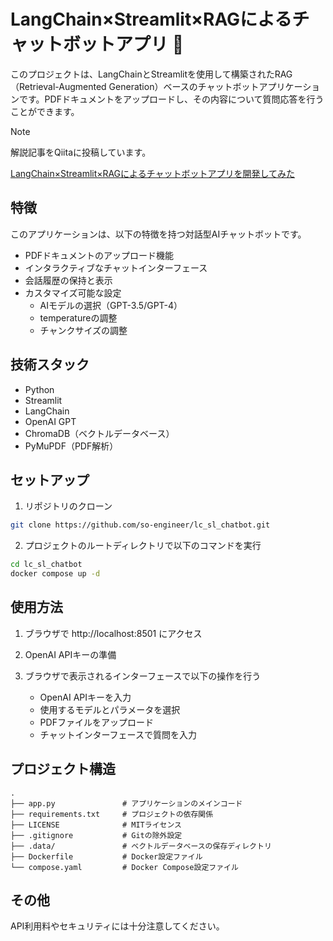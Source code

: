 # LangChain×Streamlit×RAGによるチャットボットアプリ 🤖

このプロジェクトは、LangChainとStreamlitを使用して構築されたRAG（Retrieval-Augmented Generation）ベースのチャットボットアプリケーションです。PDFドキュメントをアップロードし、その内容について質問応答を行うことができます。

> [!NOTE]
> 解説記事をQiitaに投稿しています。
> 
> [LangChain×Streamlit×RAGによるチャットボットアプリを開発してみた](https://qiita.com/so-engineer/items/588bd7ff0482ea3fe57f)

## 特徴

このアプリケーションは、以下の特徴を持つ対話型AIチャットボットです。

- PDFドキュメントのアップロード機能
- インタラクティブなチャットインターフェース
- 会話履歴の保持と表示
- カスタマイズ可能な設定
  - AIモデルの選択（GPT-3.5/GPT-4）
  - temperatureの調整
  - チャンクサイズの調整

## 技術スタック

- Python
- Streamlit
- LangChain
- OpenAI GPT
- ChromaDB（ベクトルデータベース）
- PyMuPDF（PDF解析）

## セットアップ

1. リポジトリのクローン
```bash
git clone https://github.com/so-engineer/lc_sl_chatbot.git
```

2. プロジェクトのルートディレクトリで以下のコマンドを実行
```bash
cd lc_sl_chatbot
docker compose up -d
```

## 使用方法

1. ブラウザで http://localhost:8501 にアクセス

2. OpenAI APIキーの準備

3. ブラウザで表示されるインターフェースで以下の操作を行う
   - OpenAI APIキーを入力
   - 使用するモデルとパラメータを選択
   - PDFファイルをアップロード
   - チャットインターフェースで質問を入力

## プロジェクト構造

```
.
├── app.py               # アプリケーションのメインコード
├── requirements.txt     # プロジェクトの依存関係
├── LICENSE              # MITライセンス
├── .gitignore           # Gitの除外設定
├── .data/               # ベクトルデータベースの保存ディレクトリ
├── Dockerfile           # Docker設定ファイル
└── compose.yaml         # Docker Compose設定ファイル
```

## その他

API利用料やセキュリティには十分注意してください。
